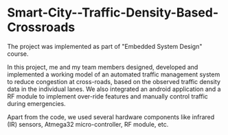 # Smart-City--Traffic-Density-Based-Crossroads
The project was implemented as part of "Embedded System Design" course. 

In this project, me and my team members designed, developed and implemented a working model of an automated traffic management system to reduce congestion at cross-roads, based on the observed traffic density data in the individual lanes. We also integrated an android application and a RF module to implement over-ride features and manually control traffic during emergencies.

Apart from the code, we used several hardware components like infrared (IR) sensors, Atmega32 micro-controller, RF module, etc.
